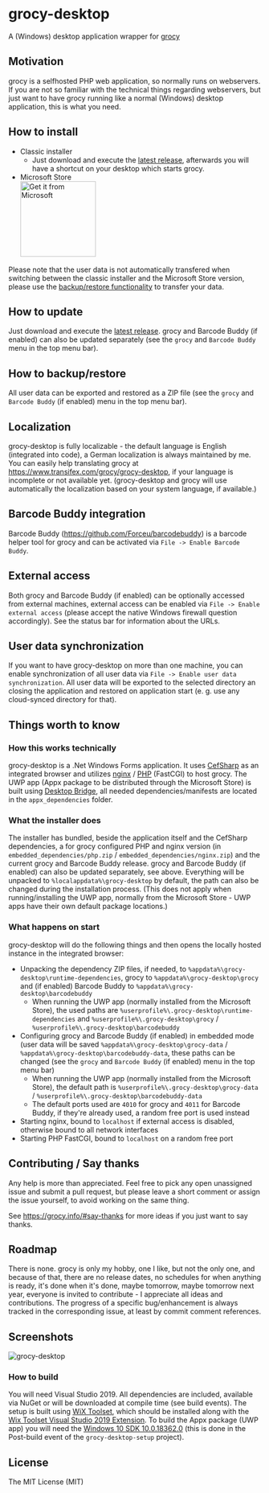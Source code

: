 # grocy-desktop
A (Windows) desktop application wrapper for [grocy](https://github.com/grocy/grocy)

## Motivation
grocy is a selfhosted PHP web application, so normally runs on webservers. If you are not so familiar with the technical things regarding webservers, but just want to have grocy running like a normal (Windows) desktop application, this is what you need.

## How to install
- Classic installer
  - Just download and execute the [latest release](https://releases.grocy.info/latest-desktop), afterwards you will have a shortcut on your desktop which starts grocy.
- Microsoft Store  
<a href="//www.microsoft.com/store/apps/9nwb1trnnksf?cid=storebadge&ocid=badge"><img src="https://assets.windowsphone.com/85864462-9c82-451e-9355-a3d5f874397a/English_get-it-from-MS_InvariantCulture_Default.png" alt="Get it from Microsoft" width="150px" /></a>

Please note that the user data is not automatically transfered when switching between the classic installer and the Microsoft Store version, please use the [backup/restore functionality](#how-to-backuprestore) to transfer your data.

## How to update
Just download and execute the [latest release](https://releases.grocy.info/latest-desktop). grocy and Barcode Buddy (if enabled) can also be updated separately (see the `grocy` and `Barcode Buddy` menu in the top menu bar).

## How to backup/restore
All user data can be exported and restored as a ZIP file (see the `grocy` and `Barcode Buddy` (if enabled) menu in the top menu bar).

## Localization
grocy-desktop is fully localizable - the default language is English (integrated into code), a German localization is always maintained by me.
You can easily help translating grocy at https://www.transifex.com/grocy/grocy-desktop, if your language is incomplete or not available yet.
(grocy-desktop and grocy will use automatically the localization based on your system language, if available.)

## Barcode Buddy integration
Barcode Buddy (https://github.com/Forceu/barcodebuddy) is a barcode helper tool for grocy and can be activated via `File -> Enable Barcode Buddy`.

## External access
Both grocy and Barcode Buddy (if enabled) can be optionally accessed from external machines, external access can be enabled via `File -> Enable external access` (please accept the native Windows firewall question accordingly).
See the status bar for information about the URLs.

## User data synchronization
If you want to have grocy-desktop on more than one machine, you can enable synchronization of all user data via `File -> Enable user data synchronization`.
All user data will be exported to the selected directory an closing the application and restored on application start (e. g. use any cloud-synced directory for that).

## Things worth to know

### How this works technically
grocy-desktop is a .Net Windows Forms application. It uses [CefSharp](https://github.com/cefsharp/CefSharp) as an integrated browser and utilizes [nginx](https://nginx.org) / [PHP](https://www.php.net/) (FastCGI)  to host grocy. The UWP app (Appx package to be distributed through the Microsoft Store) is built using [Desktop Bridge](https://developer.microsoft.com/en-us/windows/bridges/desktop), all needed dependencies/manifests are located in the `appx_dependencies` folder.

### What the installer does
The installer has bundled, beside the application itself and the CefSharp dependencies, a for grocy configured PHP and nginx version (in `embedded_dependencies/php.zip` / `embedded_dependencies/nginx.zip`) and the current grocy and Barcode Buddy release. grocy and Barcode Buddy (if enabled) can also be updated separately, see above. Everything will be unpacked to `%localappdata%\grocy-desktop` by default, the path can also be changed during the installation process. (This does not apply when running/installing the UWP app, normally from the Microsoft Store - UWP apps have their own default package locations.)

### What happens on start
grocy-desktop will do the following things and then opens the locally hosted instance in the integrated browser:
- Unpacking the dependency ZIP files, if needed, to `%appdata%\grocy-desktop\runtime-dependencies`, grocy to `%appdata%\grocy-desktop\grocy` and (if enabled) Barcode Buddy to `%appdata%\grocy-desktop\barcodebuddy`
  - When running the UWP app (normally installed from the Microsoft Store), the used paths are `%userprofile%\.grocy-desktop\runtime-dependencies` and `%userprofile%\.grocy-desktop\grocy` / `%userprofile%\.grocy-desktop\barcodebuddy`
- Configuring grocy and Barcode Buddy (if enabled) in embedded mode (user data will be saved `%appdata%\grocy-desktop\grocy-data` / `%appdata%\grocy-desktop\barcodebuddy-data`, these paths can be changed (see the `grocy` and `Barcode Buddy` (if enabled) menu in the top menu bar)
  - When running the UWP app (normally installed from the Microsoft Store), the default path is `%userprofile%\.grocy-desktop\grocy-data` / `%userprofile%\.grocy-desktop\barcodebuddy-data`
  - The default ports used are `4010` for grocy and `4011` for Barcode Buddy, if they're already used, a random free port is used instead
- Starting nginx, bound to `localhost` if external access is disabled, otherwise bound to all network interfaces
- Starting PHP FastCGI, bound to `localhost` on a random free port

## Contributing / Say thanks
Any help is more than appreciated. Feel free to pick any open unassigned issue and submit a pull request, but please leave a short comment or assign the issue yourself, to avoid working on the same thing.

See https://grocy.info/#say-thanks for more ideas if you just want to say thanks.

## Roadmap
There is none. grocy is only my hobby, one I like, but not the only one, and because of that, there are no release dates, no schedules for when anything is ready, it's done when it's done, maybe tomorrow, maybe tomorrow next year, everyone is invited to contribute - I appreciate all ideas and contributions. The progress of a specific bug/enhancement is always tracked in the corresponding issue, at least by commit comment references.

## Screenshots
![grocy-desktop](https://github.com/berrnd/grocy-desktop/raw/master/publication_assets/grocy-desktop.png "grocy-desktop")

### How to build
You will need Visual Studio 2019. All dependencies are included, available via NuGet or will be downloaded at compile time (see build events).
The setup is built using [WiX Toolset](http://wixtoolset.org), which should be installed along with the [Wix Toolset Visual Studio 2019 Extension](https://marketplace.visualstudio.com/items?itemName=WixToolset.WixToolsetVisualStudio2019Extension).
To build the Appx package (UWP app) you will need the [Windows 10 SDK 10.0.18362.0](https://developer.microsoft.com/en-US/windows/downloads/windows-10-sdk) (this is done in the Post-build event of the `grocy-desktop-setup` project).

## License
The MIT License (MIT)
